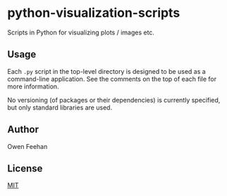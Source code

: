 # python-visualization-scripts

Scripts in Python for visualizing plots / images etc.

## Usage

Each `.py` script in the top-level directory is designed to be used as a command-line application. See the comments on the top of each file for more information.

No versioning (of packages or their dependencies) is currently specified, but only standard
libraries are used.

## Author

Owen Feehan

## License

[MIT](LICENSE)